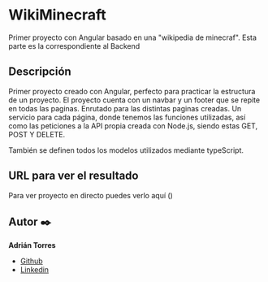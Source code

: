 # WikiMinecraft

Primer proyecto con Angular basado en una "wikipedia de minecraf". Esta parte es la correspondiente al Backend

  ## Descripción
Primer proyecto creado con Angular, perfecto para practicar la estructura de un proyecto. El proyecto cuenta con un navbar y un footer que se repite en todas las paginas. Enrutado para las distintas paginas creadas. Un servicio para cada página, donde tenemos las funciones utilizadas, así como las peticiones a la API propia creada con Node.js, siendo estas GET, POST Y DELETE.

También se definen todos los modelos utilizados mediante typeScript.

  ## URL para ver el resultado
Para ver proyecto en directo puedes verlo aquí ()


  ## Autor ✒️
**Adrián Torres**
* [Github](https://github.com/Adriat1994)
* [Linkedin](https://www.linkedin.com/in/adri%C3%A1n-torres-serrano-a2519a141/)
